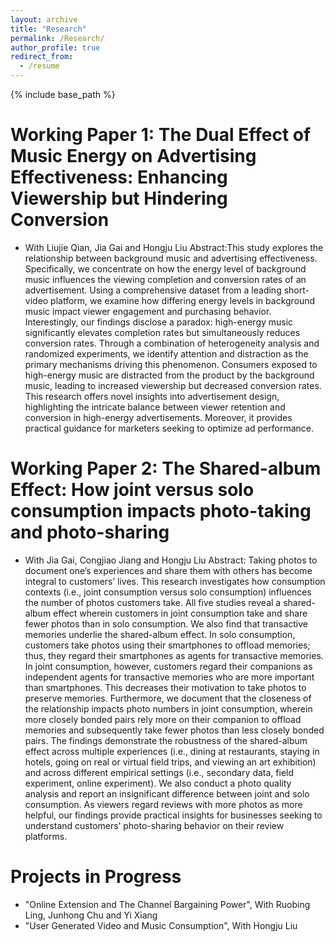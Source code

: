 ```yaml
---
layout: archive
title: "Research"
permalink: /Research/
author_profile: true
redirect_from:
  - /resume
---
```


{% include base_path %}

Working Paper 1: The Dual Effect of Music Energy on Advertising Effectiveness: Enhancing Viewership but Hindering Conversion
======
* With Liujie Qian, Jia Gai and Hongju Liu
Abstract:This study explores the relationship between background music and advertising effectiveness. Specifically, we concentrate on how the energy level of background music
influences the viewing completion and conversion rates of an advertisement. Using a comprehensive dataset from a leading short-video platform, we examine how differing energy
levels in background music impact viewer engagement and purchasing behavior. Interestingly, our findings disclose a paradox: high-energy music significantly elevates completion rates but
simultaneously reduces conversion rates. Through a combination of heterogeneity analysis and randomized experiments, we identify attention and distraction as the primary mechanisms
driving this phenomenon. Consumers exposed to high-energy music are distracted from the product by the background music, leading to increased viewership but decreased conversion
rates. This research offers novel insights into advertisement design, highlighting the intricate balance between viewer retention and conversion in high-energy advertisements. Moreover, it
provides practical guidance for marketers seeking to optimize ad performance.

Working Paper 2: The Shared-album Effect: How joint versus solo consumption impacts photo-taking and photo-sharing
======
* With Jia Gai, Congjiao Jiang and Hongju Liu
Abstract: Taking photos to document one’s experiences and share them with others has become integral to customers’ lives. This research investigates how consumption contexts (i.e., joint consumption versus solo consumption) influences the number of photos customers take. All five studies reveal a shared-album effect wherein customers in joint consumption take and share fewer photos than in solo consumption. We also find that transactive memories underlie the shared-album effect. In solo consumption, customers take photos using their smartphones to offload memories; thus, they regard their smartphones as agents for transactive memories. In joint consumption, however, customers regard their companions as independent agents for transactive memories who are more important than smartphones. This decreases their motivation to take photos to preserve memories. Furthermore, we document that the closeness of the relationship impacts photo numbers in joint consumption, wherein more closely bonded pairs rely more on their companion to offload memories and subsequently take fewer photos than less closely bonded pairs. The findings demonstrate the robustness of the shared-album effect across multiple experiences (i.e., dining at restaurants, staying in hotels, going on real or virtual field trips, and viewing an art exhibition) and across different empirical settings (i.e., secondary data, field experiment, online experiment). We also conduct a photo quality analysis and report an insignificant difference between joint and solo consumption. As viewers regard reviews with more photos as more helpful, our findings provide practical insights for businesses seeking to understand customers’ photo-sharing behavior on their review platforms.
  
Projects in Progress
======

* "Online Extension and The Channel Bargaining Power",
  With Ruobing Ling, Junhong Chu and Yi Xiang
* "User Generated Video and Music Consumption",
  With Hongju Liu


